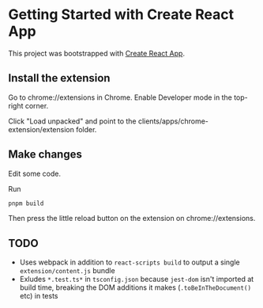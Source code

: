 # Getting Started with Create React App

This project was bootstrapped with [Create React App](https://github.com/facebook/create-react-app).

## Install the extension

Go to chrome://extensions in Chrome. Enable Developer mode in the top-right corner.

Click "Load unpacked" and point to the clients/apps/chrome-extension/extension folder.

## Make changes

Edit some code.

Run

```bash
pnpm build
```

Then press the little reload button on the extension on chrome://extensions.

## TODO

- Uses webpack in addition to `react-scripts build` to output a single `extension/content.js` bundle
- Exludes `*.test.ts*` in `tsconfig.json` because `jest-dom` isn't imported at build time, breaking the DOM additions it makes (`.toBeInTheDocument()` etc) in tests
